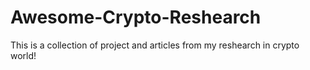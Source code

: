 # Awesome-Crypto-Reshearch
This is a collection of project and articles from my reshearch in crypto world!

